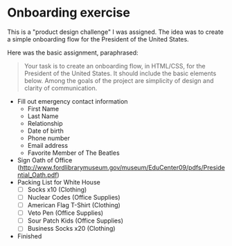 # Onboarding exercise

This is a "product design challenge" I was assigned. The idea was to create a simple onboarding flow for the President of the United States.

Here was the basic assignment, paraphrased: 

> Your task is to create an onboarding flow, in HTML/CSS, for the President of the United States. It should include the basic elements below. Among the goals of the project are simplicity of design and clarity of communication. 


* Fill out emergency contact information
  - First Name
  - Last Name
  - Relationship
  - Date of birth
  - Phone number
  - Email address
  - Favorite Member of The Beatles
* Sign Oath of Office (http://www.fordlibrarymuseum.gov/museum/EduCenter09/pdfs/Presidential_Oath.pdf)
* Packing List for White House
  - [ ] Socks x10 (Clothing)
  - [ ] Nuclear Codes (Office Supplies)
  - [ ] American Flag T-Shirt (Clothing)
  - [ ] Veto Pen (Office Supplies)
  - [ ] Sour Patch Kids (Office Supplies)
  - [ ] Business Socks x20 (Clothing)
* Finished